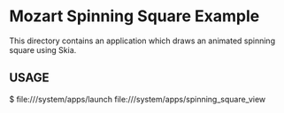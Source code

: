 # Mozart Spinning Square Example

This directory contains an application which draws an animated spinning
square using Skia.

## USAGE

  $ file:///system/apps/launch file:///system/apps/spinning_square_view
